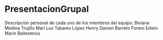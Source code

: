 # PresentacionGrupal
Descripción personal de cada uno de los miembros del equipo:
Biviana Medina Trujillo
Mari Luz Tabares López
Henry Danien Barreto Forero
Edwin Marin Ballesteros

